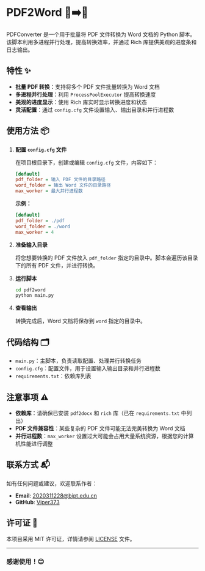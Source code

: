 # PDF2Word 📄➡️📝

PDFConverter 是一个用于批量将 PDF 文件转换为 Word 文档的 Python 脚本。该脚本利用多进程并行处理，提高转换效率，并通过 Rich 库提供美观的进度条和日志输出。

## 特性 ✨

- **批量 PDF 转换**：支持将多个 PDF 文件批量转换为 Word 文档
- **多进程并行处理**：利用 `ProcessPoolExecutor` 提高转换速度
- **美观的进度显示**：使用 Rich 库实时显示转换进度和状态
- **灵活配置**：通过 `config.cfg` 文件设置输入、输出目录和并行进程数

## 使用方法 📦

1. **配置 `config.cfg` 文件**

   在项目根目录下，创建或编辑 `config.cfg` 文件，内容如下：

    ```ini
    [default]
    pdf_folder = 输入 PDF 文件的目录路径
    word_folder = 输出 Word 文件的目录路径
    max_worker = 最大并行进程数
    ```

   **示例：**

    ```ini
    [default]
    pdf_folder = ./pdf
    word_folder = ./word
    max_worker = 4
    ```

2. **准备输入目录**

   将您想要转换的 PDF 文件放入 `pdf_folder` 指定的目录中。脚本会遍历该目录下的所有 PDF 文件，并进行转换。

3. **运行脚本**

    ```bash
    cd pdf2word
    python main.py
    ```

4. **查看输出**

   转换完成后，Word 文档将保存到 `word` 指定的目录中。

## 代码结构 🗂️

- `main.py`：主脚本，负责读取配置、处理并行转换任务
- `config.cfg`：配置文件，用于设置输入输出目录和并行进程数
- `requirements.txt`：依赖库列表

## 注意事项 ⚠️

- **依赖库**：请确保已安装 `pdf2docx` 和 `rich` 库（已在 `requirements.txt` 中列出）
- **PDF 文件兼容性**：某些复杂的 PDF 文件可能无法完美转换为 Word 文档
- **并行进程数**：`max_worker` 设置过大可能会占用大量系统资源，根据您的计算机性能进行调整

## 联系方式 📬

如有任何问题或建议，欢迎联系作者：

- **Email**: 2020311228@bipt.edu.cn
- **GitHub**: [Viper373](https://github.com/Viper373)

## 许可证 📄

本项目采用 MIT 许可证，详情请参阅 [LICENSE](../LICENSE) 文件。

---

### 感谢使用！😊

